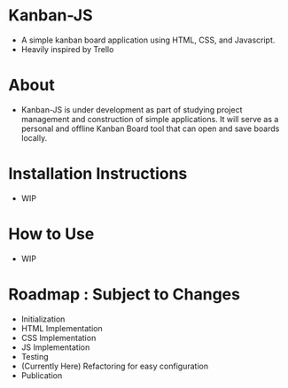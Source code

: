 # Kanban-JS
- A simple kanban board application using HTML, CSS, and Javascript.
- Heavily inspired by Trello

# About
- Kanban-JS is under development as part of studying project management and construction of simple applications. It will serve as a personal and offline Kanban Board tool that can open and save boards locally.

# Installation Instructions
- WIP

# How to Use
- WIP

# Roadmap : Subject to Changes
- Initialization
- HTML Implementation
- CSS Implementation
- JS Implementation
- Testing 
- (Currently Here) Refactoring for easy configuration
- Publication